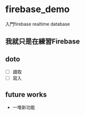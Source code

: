 # firebase_demo
 入門firebase realtime database

## 我就只是在練習Firebase

## doto

- [ ] 讀取
- [ ] 寫入

## future works

- 一堆新功能
